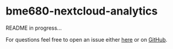 # bme680-nextcloud-analytics

README in progress...

For questions feel free to open an issue either [here](https://git.walbeck.it/mwalbeck/bme680-nextcloud-analytics) or on [GitHub](https://github.com/mwalbeck/bme680-nextcloud-analytics).
